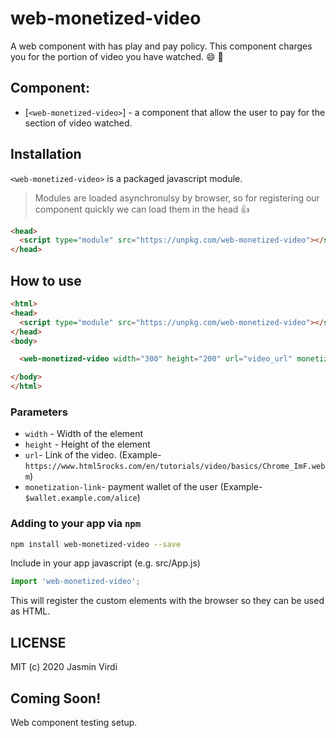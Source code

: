 # web-monetized-video
A web component with has play and pay policy. This component charges you for the portion of video you have watched. :smile: :dancer:

## Component:
* [`<web-monetized-video>`] - a component that allow the user to pay for the section of video watched.

## Installation
`<web-monetized-video>` is a packaged javascript module.
> Modules are loaded asynchronulsy by browser, so for registering our component quickly we can load them in the head :thumbsup:

```html
<head>
  <script type="module" src="https://unpkg.com/web-monetized-video"></script>
</head>
```

## How to use
```html
<html>
<head>
  <script type="module" src="https://unpkg.com/web-monetized-video"></script>
</head>
<body>

  <web-monetized-video width="300" height="200" url="video_url" monetization-link="payment_pointer"></web-monetized-video>

</body>
</html>
```

### Parameters
* `width` - Width of the element
* `height` - Height of the element
* `url`- Link of the video. (Example- `https://www.html5rocks.com/en/tutorials/video/basics/Chrome_ImF.webm`)
* `monetization-link`- payment wallet of the user (Example- `$wallet.example.com/alice`)

### Adding to your app via `npm`

```bash
npm install web-monetized-video --save
```

Include in your app javascript (e.g. src/App.js)
```js
import 'web-monetized-video';
```
This will register the custom elements with the browser so they can be used as HTML.

## LICENSE

MIT (c) 2020 Jasmin Virdi


## Coming Soon!

Web component testing setup.
